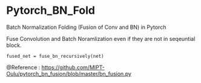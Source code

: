# Pytorch_BN_Fold
Batch Normalization Folding (Fusion of Conv and BN) in Pytorch

Fuse Convolution and Batch Noramlization even if they are not in seqeuntial block.

```
fused_net = fuse_bn_recursively(net)
```

@Reference : https://github.com/MIPT-Oulu/pytorch_bn_fusion/blob/master/bn_fusion.py
